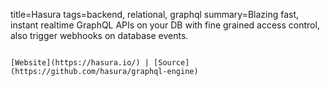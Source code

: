 title=Hasura
tags=backend, relational, graphql
summary=Blazing fast, instant realtime GraphQL APIs on your DB with fine grained access control, also trigger webhooks on database events.
~~~~~~

[Website](https://hasura.io/) | [Source](https://github.com/hasura/graphql-engine)

